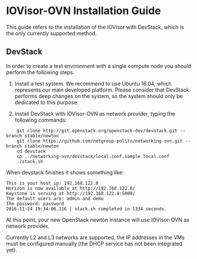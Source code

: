 # IOVisor-OVN Installation Guide

This guide refers to the installation of the IOVisor with DevStack, which is the only currently supported method.

## DevStack
In order to create a test environment with a single compute node you should perform the following steps.

1. Install a test system. We recommend to use Ubuntu 16.04, which represents our main developed platform. Please consider that DevStack performs deep changes on the system, so the system should only be dedicated to this purpose.

2. Install DevStack with IOVisor-OVN as network provider, typing the following commands:

```
    git clone http://git.openstack.org/openstack-dev/devstack.git --branch stable/newton
    git clone https://github.com/netgroup-polito/networking-ovn.git --branch stable/newton
    cd devstack
    cp ../networking-ovn/devstack/local.conf.sample local.conf
    ./stack.sh
```
When devstack finishes it shows something like:

```
This is your host ip: 192.168.122.8
Horizon is now available at http://192.168.122.8/
Keystone is serving at http://192.168.122.8:5000/
The default users are: admin and demo
The password: password
2016-11-24 19:34:06.116 | stack.sh completed in 1334 seconds.
```

At this point, your new OpenStack newton instance will use IOVisor-OVN as network provider.

Currently L2 and L3 networks are supported, the IP addresses in the VMs must be configured manually (the DHCP service has not been integrated yet).
